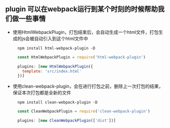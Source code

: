## plugin 可以在webpack运行到某个时刻的时候帮助我们做一些事情

- 使用HtmlWebpackPlugin，打包结束后，会自动生成一个html文件，打包生成的js会被自动引入到这个html文件中

  ```shell
    npm install html-webpack-plugin -D
  ```
  ```js
    const HtmlWebpackPlugin = require('html-webpack-plugin')

    plugins: [new HtmlWebpackPlugin({
      template: 'src/index.html'
    })]
  ```

- 使用clean-webpack-plugin，会在进行打包之前，删除上一次打包的结果，保证本次打包都是全新的文件

  ```shell
    npm install clean-webpack-plugin -D
  ```
  ```js
    const CleanWebpackPlugin = require('clean-webpack-plugin')

    plugins: [new CleanWebpackPlugin(['dist'])]
  ```
